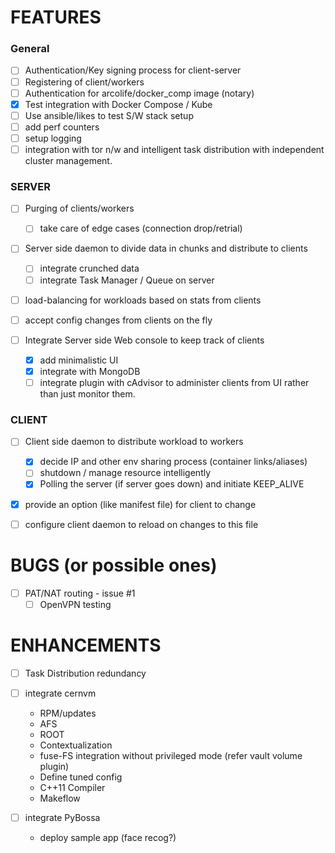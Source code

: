 FEATURES
========

### General

- [ ] Authentication/Key signing process for client-server
- [ ] Registering of client/workers
- [ ] Authentication for arcolife/docker_comp image (notary)
- [x] Test integration with Docker Compose / Kube
- [ ] Use ansible/likes to test S/W stack setup
- [ ] add perf counters
- [ ] setup logging
- [ ] integration with tor n/w and intelligent task distribution with independent cluster management.

### SERVER

- [ ] Purging of clients/workers
	- [ ] take care of edge cases (connection drop/retrial)
- [ ] Server side daemon to divide data in chunks and distribute to clients
	- [ ] integrate crunched data
	- [ ] integrate Task Manager / Queue on server

- [ ] load-balancing for workloads based on stats from clients 

- [ ] accept config changes from clients on the fly

- [ ] Integrate Server side Web console to keep track of clients
	- [x] add minimalistic UI
	- [x] integrate with MongoDB 
	- [ ] integrate plugin with cAdvisor to administer clients from UI rather than just monitor them.

### CLIENT

- [ ] Client side daemon to distribute workload to workers
	- [x] decide IP and other env sharing process (container links/aliases)
	- [ ] shutdown / manage resource intelligently 
	- [x] Polling the server (if server goes down) and initiate KEEP_ALIVE

- [x] provide an option (like manifest file) for client to change
- [ ] configure client daemon to reload on changes to this file


BUGS (or possible ones) 
=======================

- [ ] PAT/NAT routing - issue #1
	- [ ] OpenVPN testing
 
ENHANCEMENTS
============

- [ ] Task Distribution redundancy 
- [ ] integrate cernvm
	- RPM/updates
	- AFS
	- ROOT
	- Contextualization
	- fuse-FS integration without privileged mode (refer vault volume plugin)
	- Define tuned config 
	- C++11 Compiler
	- Makeflow

- [ ] integrate PyBossa
	- deploy sample app (face recog?)

